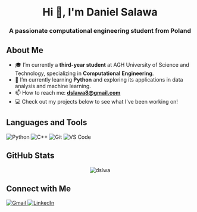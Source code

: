 <h1 align="center">Hi 👋, I'm Daniel Salawa</h1>
<h3 align="center">A passionate computational engineering student from Poland</h3>

<h2 align="left">About Me</h2>

- 🎓 I’m currently a **third-year student** at AGH University of Science and Technology, specializing in **Computational Engineering**.
- 🌱 I’m currently learning **Python** and exploring its applications in data analysis and machine learning.
- 📫 How to reach me: **dslawa8@gmail.com**
- 💻 Check out my projects below to see what I've been working on!

<h2 align="left">Languages and Tools</h2>

<p align="left">
  <img src="https://img.shields.io/badge/Python-3776AB?style=for-the-badge&logo=python&logoColor=white" alt="Python">
  <img src="https://img.shields.io/badge/C++-00599C?style=for-the-badge&logo=c%2B%2B&logoColor=white" alt="C++">
  <img src="https://img.shields.io/badge/Git-F05032?style=for-the-badge&logo=git&logoColor=white" alt="Git">
  <img src="https://img.shields.io/badge/Visual_Studio_Code-0078D4?style=for-the-badge&logo=visual%20studio%20code&logoColor=white" alt="VS Code">
</p>

<h2 align="left">GitHub Stats</h2>

<p align="center">
  <img src="https://github-readme-stats.vercel.app/api/top-langs?username=dslwa&hide=jupyter%20notebook,html,php,css&show_icons=true&theme=tokyonight&locale=en&layout=compact" alt="dslwa" />
</p>

<h2 align="left">Connect with Me</h2>

<p align="left">
  <a href="mailto:dslawa8@gmail.com">
    <img src="https://img.shields.io/badge/Gmail-D14836?style=for-the-badge&logo=gmail&logoColor=white" alt="Gmail">
  </a>
  <a href="https://www.linkedin.com/in/daniel-salawa-898728263/" target="_blank">
    <img src="https://img.shields.io/badge/LinkedIn-0077B5?style=for-the-badge&logo=linkedin&logoColor=white" alt="LinkedIn">
  </a>
</p>
